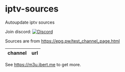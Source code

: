 # iptv-sources

Autoupdate iptv sources

Join discord: [![Discord](https://dcbadge.vercel.app/api/server/EawDmkpd)](https://discord.gg/EawDmkpd)

Sources are from <https://epg.pw/test_channel_page.html>

| channel        | url                             |
| -------------- | ------------------------------- |
<!-- channels_here -->

See <https://m3u.ibert.me> to get more.
